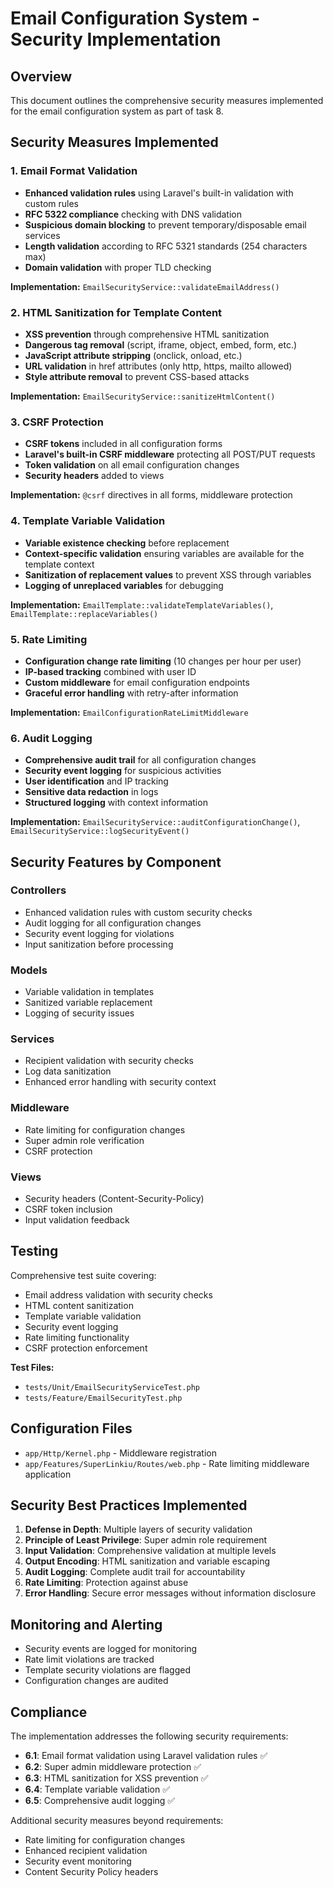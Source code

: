 # Email Configuration System - Security Implementation

## Overview
This document outlines the comprehensive security measures implemented for the email configuration system as part of task 8.

## Security Measures Implemented

### 1. Email Format Validation
- **Enhanced validation rules** using Laravel's built-in validation with custom rules
- **RFC 5322 compliance** checking with DNS validation
- **Suspicious domain blocking** to prevent temporary/disposable email services
- **Length validation** according to RFC 5321 standards (254 characters max)
- **Domain validation** with proper TLD checking

**Implementation:** `EmailSecurityService::validateEmailAddress()`

### 2. HTML Sanitization for Template Content
- **XSS prevention** through comprehensive HTML sanitization
- **Dangerous tag removal** (script, iframe, object, embed, form, etc.)
- **JavaScript attribute stripping** (onclick, onload, etc.)
- **URL validation** in href attributes (only http, https, mailto allowed)
- **Style attribute removal** to prevent CSS-based attacks

**Implementation:** `EmailSecurityService::sanitizeHtmlContent()`

### 3. CSRF Protection
- **CSRF tokens** included in all configuration forms
- **Laravel's built-in CSRF middleware** protecting all POST/PUT requests
- **Token validation** on all email configuration changes
- **Security headers** added to views

**Implementation:** `@csrf` directives in all forms, middleware protection

### 4. Template Variable Validation
- **Variable existence checking** before replacement
- **Context-specific validation** ensuring variables are available for the template context
- **Sanitization of replacement values** to prevent XSS through variables
- **Logging of unreplaced variables** for debugging

**Implementation:** `EmailTemplate::validateTemplateVariables()`, `EmailTemplate::replaceVariables()`

### 5. Rate Limiting
- **Configuration change rate limiting** (10 changes per hour per user)
- **IP-based tracking** combined with user ID
- **Custom middleware** for email configuration endpoints
- **Graceful error handling** with retry-after information

**Implementation:** `EmailConfigurationRateLimitMiddleware`

### 6. Audit Logging
- **Comprehensive audit trail** for all configuration changes
- **Security event logging** for suspicious activities
- **User identification** and IP tracking
- **Sensitive data redaction** in logs
- **Structured logging** with context information

**Implementation:** `EmailSecurityService::auditConfigurationChange()`, `EmailSecurityService::logSecurityEvent()`

## Security Features by Component

### Controllers
- Enhanced validation rules with custom security checks
- Audit logging for all configuration changes
- Security event logging for violations
- Input sanitization before processing

### Models
- Variable validation in templates
- Sanitized variable replacement
- Logging of security issues

### Services
- Recipient validation with security checks
- Log data sanitization
- Enhanced error handling with security context

### Middleware
- Rate limiting for configuration changes
- Super admin role verification
- CSRF protection

### Views
- Security headers (Content-Security-Policy)
- CSRF token inclusion
- Input validation feedback

## Testing
Comprehensive test suite covering:
- Email address validation with security checks
- HTML content sanitization
- Template variable validation
- Security event logging
- Rate limiting functionality
- CSRF protection enforcement

**Test Files:**
- `tests/Unit/EmailSecurityServiceTest.php`
- `tests/Feature/EmailSecurityTest.php`

## Configuration Files
- `app/Http/Kernel.php` - Middleware registration
- `app/Features/SuperLinkiu/Routes/web.php` - Rate limiting middleware application

## Security Best Practices Implemented

1. **Defense in Depth**: Multiple layers of security validation
2. **Principle of Least Privilege**: Super admin role requirement
3. **Input Validation**: Comprehensive validation at multiple levels
4. **Output Encoding**: HTML sanitization and variable escaping
5. **Audit Logging**: Complete audit trail for accountability
6. **Rate Limiting**: Protection against abuse
7. **Error Handling**: Secure error messages without information disclosure

## Monitoring and Alerting
- Security events are logged for monitoring
- Rate limit violations are tracked
- Template security violations are flagged
- Configuration changes are audited

## Compliance
The implementation addresses the following security requirements:
- **6.1**: Email format validation using Laravel validation rules ✅
- **6.2**: Super admin middleware protection ✅
- **6.3**: HTML sanitization for XSS prevention ✅
- **6.4**: Template variable validation ✅
- **6.5**: Comprehensive audit logging ✅

Additional security measures beyond requirements:
- Rate limiting for configuration changes
- Enhanced recipient validation
- Security event monitoring
- Content Security Policy headers